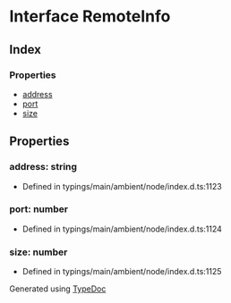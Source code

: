 # Interface RemoteInfo


## Index

### Properties
* [address](_typings_main_ambient_node_index_d_._dgram_.remoteinfo.md#address)
* [port](_typings_main_ambient_node_index_d_._dgram_.remoteinfo.md#port)
* [size](_typings_main_ambient_node_index_d_._dgram_.remoteinfo.md#size)

## Properties

### address: string

* Defined in typings/main/ambient/node/index.d.ts:1123


### port: number

* Defined in typings/main/ambient/node/index.d.ts:1124


### size: number

* Defined in typings/main/ambient/node/index.d.ts:1125



Generated using [TypeDoc](http://typedoc.io)
